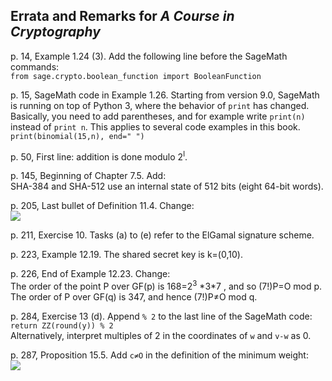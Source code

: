 ## Errata and Remarks for *A Course in Cryptography*

p. 14, Example 1.24 (3). Add the following line before the SageMath commands:  
`from sage.crypto.boolean_function import BooleanFunction`

p. 15, SageMath code in Example 1.26. Starting from version 9.0, SageMath is running on top of Python 3, where the behavior of `print` has changed. Basically, you need to add parentheses, and for example write `print(n)` instead of `print n`. This applies to several code examples in this book.  
`print(binomial(15,n), end=" ")`  

p. 50, First line: addition is done modulo 2<sup>l</sup>.  

p. 145, Beginning of Chapter 7.5. Add:   
SHA-384 and SHA-512 use an internal state of 512 bits (eight 64-bit words).

p. 205, Last bullet of Definition 11.4. Change:   
 <img src="https://render.githubusercontent.com/render/math?math=m\in\mathbb{Z}_{N}^*">
 
p. 211, Exercise 10. Tasks (a) to (e) refer to the ElGamal signature scheme.  

p. 223, Example 12.19. The shared secret key is k=(0,10).

p. 226, End of Example 12.23. Change:  
The order of the point P over GF(p) is 168=2<sup>3</sup> \*3\*7 , and so (7!)P=O mod p. The order of P over GF(q) is 347, and hence (7!)P≠O mod q. 

p. 284, Exercise 13 (d). Append `% 2` to the last line of the SageMath code:  
`return ZZ(round(y)) % 2`  
Alternatively, interpret multiples of 2 in the coordinates of `w` and `v-w` as 0.

p. 287, Proposition 15.5. Add `c≠O` in the definition of the minimum weight:  
<img src="https://render.githubusercontent.com/render/math?math=\min_{c \in C,\,c \neq 0\, } wt(c)">
